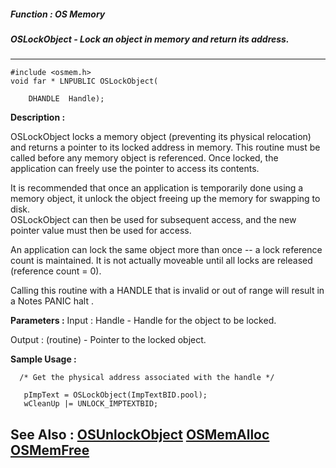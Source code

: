 ##### Function : OS Memory
##### OSLockObject - Lock an object in memory and return its address.
---
```
#include <osmem.h>
void far * LNPUBLIC OSLockObject(

	DHANDLE  Handle);
```
**Description :**

OSLockObject locks a memory object (preventing its physical relocation) and 
returns a pointer to its locked address in memory.  This routine must be called 
before any memory object is referenced.  Once locked, the application can 
freely use the pointer to access its contents.

It is recommended that once an application is temporarily done using a memory 
object, it unlock the object freeing up the memory for swapping to disk.  
OSLockObject can then be used for subsequent access, and the new pointer value 
must then be used for access.

An application can lock the same object more than once -- a lock reference 
count is maintained.  It is not actually moveable until all locks are released 
(reference count = 0).

Calling this routine with a HANDLE that is invalid or out of range will result 
in a Notes PANIC halt .


**Parameters :**
Input :
Handle  -  Handle for the object to be locked. 

Output :
(routine)  -  Pointer to the locked object.



**Sample Usage :**
```
  /* Get the physical address associated with the handle */

   pImpText = OSLockObject(ImpTextBID.pool);
   wCleanUp |= UNLOCK_IMPTEXTBID;

```
**See Also :**
[OSUnlockObject](/domino-c-api-docs/reference/Func/OSUnlockObject)
[OSMemAlloc](/domino-c-api-docs/reference/Func/OSMemAlloc)
[OSMemFree](/domino-c-api-docs/reference/Func/OSMemFree)
---
